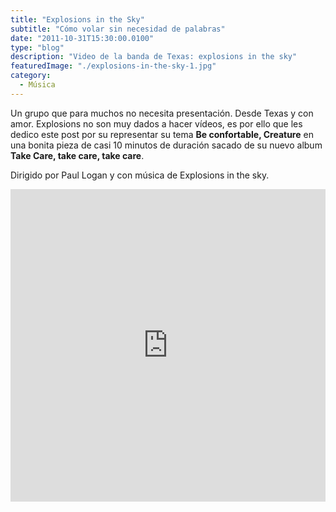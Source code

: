 ```yaml
---
title: "Explosions in the Sky"
subtitle: "Cómo volar sin necesidad de palabras"
date: "2011-10-31T15:30:00.0100"
type: "blog"
description: "Video de la banda de Texas: explosions in the sky"
featuredImage: "./explosions-in-the-sky-1.jpg"
category:
  - Música
---
```


Un grupo que para muchos no necesita presentación. Desde Texas y con amor. Explosions no son muy dados a hacer vídeos, es por ello que les dedico este post por su representar su tema **Be confortable, Creature** en una bonita pieza de casi 10 minutos de duración sacado de su nuevo album **Take Care, take care, take care**.

Dirigido por Paul Logan y con música de Explosions in the sky.

<iframe src="https://player.vimeo.com/video/28743490?title=0&amp;byline=0&amp;portrait=0&amp;color=c9ff23" width="100%" height="500" frameborder="0"></iframe>
